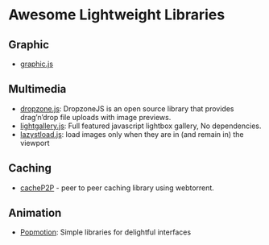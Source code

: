 # Awesome Lightweight Libraries

## Graphic
- [graphic.js](http://www.graphicsjs.org/)

## Multimedia

- [dropzone.js](http://www.dropzonejs.com/): DropzoneJS is an open source library that provides drag’n’drop file uploads with image previews.
- [lightgallery.js](https://sachinchoolur.github.io/lightgallery.js/): Full featured javascript lightbox gallery, No dependencies.
- [lazystload.js](https://github.com/Paul-Browne/lazyestload.js): load images only when they are in (and remain in) the viewport

## Caching

- [cacheP2P](https://github.com/guerrerocarlos/CacheP2P) - peer to peer caching library using webtorrent.

## Animation
- [Popmotion](https://popmotion.io/): Simple libraries for delightful interfaces 
